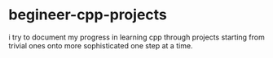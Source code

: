 # begineer-cpp-projects
i try to document my progress in learning cpp through projects starting from trivial ones onto more sophisticated one step at a time.
